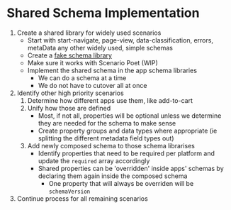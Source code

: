 # Shared Schema Implementation

1. Create a shared library for widely used scenarios
	- Start with start-navigate, page-view, data-classification, errors, metaData any other widely used, simple schemas
	- Create a [fake schema library](https://github.com/krogertechnology/schema-registry/pull/1809)
	- Make sure it works with Scenario Poet (WIP)
	- Implement the shared schema in the app schema libraries
		- We can do a schema at a time
		- We do not have to cutover all at once
1. Identify other high priority scenarios
	1. Determine how different apps use them, like add-to-cart
	1. Unify how those are defined
		- Most, if not all, properties will be optional unless we determine they are needed for the schema to make sense
		- Create property groups and data types where appropriate (ie splitting the different metadata field types out)
	1. Add newly composed schema to those schema librarises
		- Identify properties that need to be required per platform and update the `required` array accordingly
		- Shared properties can be 'overridden' inside apps' schemas by declaring them again inside the composed schema
			- One property that will always be overriden will be `schemaVersion`
1. Continue process for all remaining scenarios
 